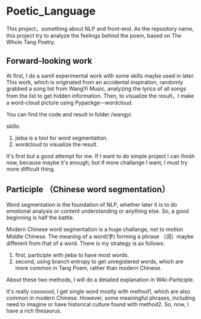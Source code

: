 # Poetic_Language

This project，something about NLP and front-end. As the repository name, this project try to analyze the feelings behind the poem, based on The Whole Tang Poetry. 

## Forward-looking work

At first, I do a samll experimental work with some skills maybe used in later. This work, which is originated from an accidental inspiration, randomly grabbed a song list from WangYi Music, analyzing the lyrics of all songs from the list to get hidden information. Then, to visualize the result，I make a word-cloud picture using Pypackge--wordcloud.

You can find the code and result in folder /wangyi.

skills:
 1. jieba is a tool for word segmentation. 
 2. wordcloud to visualize the result.
 
It's first but a good attempt for me. If I want to do simple project I can finish now, because maybe it's enough; but if more challange I want, I must try more difficult thing.
 
## Participle （Chinese word segmentation）

Word segmentation is the foundation of NLP, whether later it is to do emotional analysis or content understanding or anything else. So, a good beginning is half the battle.

Modern Chinese word segmentation is a huge challange, not to motion Middle Chinese. The meaning of a word(字) forming a phrase （词）maybe different from that of a word. 
There is my strategy is as follows:
 1. first, participle with jieba to have most words.
 2. second, using branch entropy to get unregistered words, which are more common in Tang Poem, rather than modern Chinese.
 
About these two methods, I will do a detailed explanation in Wiki-Participle.
 
It's really cooooool, I get single word mostly with method1, which are also common in modern Chinese. However, some meaningful phrases, including need to imagine or have historical culture found with method2. So, now, I have a rich thesaurus.

